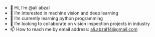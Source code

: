 - 👋 Hi, I’m @ali abzal
- 👀 I’m interested in machine vision and deep learning
- 🌱 I’m currently learning python programming
- 💞️ I’m looking to collaborate on vision inspection projects in industry
- 📫 How to reach me by email address: ali.abzal14@gmail.com

<!---
ali2abzal/ali2abzal is a ✨ special ✨ repository because its `README.md` (this file) appears on your GitHub profile.
You can click the Preview link to take a look at your changes.
--->
